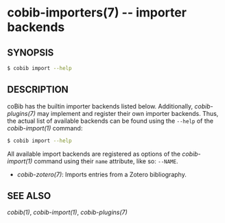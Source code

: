 cobib-importers(7) -- importer backends
=======================================

## SYNOPSIS

```bash
$ cobib import --help
```

## DESCRIPTION

coBib has the builtin importer backends listed below.
Additionally, _cobib-plugins(7)_ may implement and register their own importer backends.
Thus, the actual list of available backends can be found using the `--help` of the _cobib-import(1)_ command:
```bash
$ cobib import --help
```

All available import backends are registered as options of the _cobib-import(1)_ command using their `name` attribute, like so: `--NAME`.

  * _cobib-zotero(7)_:
    Imports entries from a Zotero bibliography.

## SEE ALSO

_cobib(1)_, _cobib-import(1)_, _cobib-plugins(7)_

[//]: # ( vim: set ft=markdown tw=0: )
